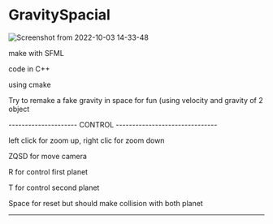 ﻿# GravitySpacial
 
![Screenshot from 2022-10-03 14-33-48](https://user-images.githubusercontent.com/91668112/193579239-fc81c77d-7792-4e61-952d-9366004a7ac9.png)


make with SFML

code in C++

using cmake

Try to remake a fake gravity in space for fun (using velocity and gravity of 2 object


--------------------- CONTROL -------------------------------

left click for zoom up, right clic for zoom down

ZQSD for move camera

R for control first planet

T for control second planet

Space for reset but should make collision with both planet

-------------------------------------------------------------

